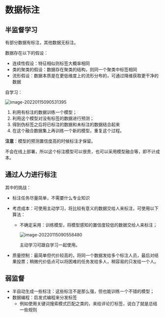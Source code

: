# 数据标注

## 半监督学习

有部分数据有标注，其他数据无标注。

数据存在以下的假设：

- 连续性假设：特征相似则标签大概率相同
- 类的聚类的假设：数据存在聚类的结构，则同一个聚类中标签相同
- 流形假设：数据本质是在更低维度上的流形分布的，可通过降维获取更干净的数据

自学习：

![image-20220115090531395](C:\Users\fengy\AppData\Roaming\Typora\typora-user-images\image-20220115090531395.png)

1. 利用有标注的数据训练一个模型；
2. 利用这个模型对没有标签的数据进行预测；
3. 得到伪标签之后将已标注的数据和未标注的数据结合起来
4. 在这个融合数据集上再训练一个新的模型，重复这个过程。

**注意**：模型的预测置信度高的时候标注才保留。

不会在线上部署，所以这个标注模型可以很贵，也可以采用模型融合等，即不计成本。

## 通过人力进行标注

其中的挑战：

- 标注任务尽量简单，不需要什么专业知识

- 考虑成本：可使用主动学习，将比较有意义的数据交给人来标注，可使用以下算法：

  - 不确定采用：训练模型，将模型感知的置信度较低的数据交给人来标注；

    ![image-20220115090558480](C:\Users\fengy\AppData\Roaming\Typora\typora-user-images\image-20220115090558480.png)

    主动学习可跟自学习一起使用。

- 质量控制：最简单但代价较高的，将同一个数据发给多个标注人员，最后对结果投票；稍微代价低点可以将困难的任务发给多人，稍容易的只发给一个人。

## 弱监督

- 半自动生成一些标注：这些标注不是那么强，但也能训练一个不错的模型；
- 数据编程：启发式编程来分发标签
  - 例如使用关键词搜索模式匹配之类的，来给评论打标签，说白了就是总结一些规则